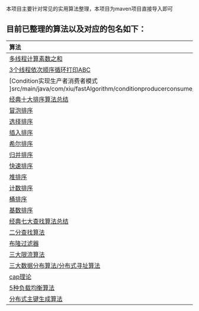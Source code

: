 本项目主要针对常见的实用算法整理，本项目为maven项目直接导入即可

## 目前已整理的算法以及对应的包名如下：
|算法|
| :------ |
|[多线程计算素数之和](src/main/java/com/xiu/fastAlgorithm/primenumber/README.MD)|
|[3个线程依次顺序循环打印ABC](src/main/java/com/xiu/fastAlgorithm/abcprint/README.MD)|
|[Condition实现生产者消费者模式 ]src/main/java/com/xiu/fastAlgorithm/conditionproducerconsume/README.MD)|
|[经典十大排序算法总结 ](src/main/java/com/xiu/fastAlgorithm/classicsortsummary/README.MD)|
|[冒泡排序 ](src/main/java/com/xiu/fastAlgorithm/bubblesort/README.MD)|
|[选择排序 ](src/main/java/com/xiu/fastAlgorithm/selectionsort/README.MD)|
|[插入排序 ](src/main/java/com/xiu/fastAlgorithm/insertionsort/README.MD)|
|[希尔排序 ](src/main/java/com/xiu/fastAlgorithm/shellsort/README.MD)|
|[归并排序 ](src/main/java/com/xiu/fastAlgorithm/mergesort/README.MD)|
|[快速排序](src/main/java/com/xiu/fastAlgorithm/quicksort/README.MD)|
|[堆排序](src/main/java/com/xiu/fastAlgorithm/heapsort/README.MD)|
|[计数排序 ](src/main/java/com/xiu/fastAlgorithm/countingsort/README.MD)|
|[桶排序](src/main/java/com/xiu/fastAlgorithm/bucketsort/README.MD)|
|[基数排序](src/main/java/com/xiu/fastAlgorithm/radixsort/README.MD)|
|[经典七大查找算法总结](src/main/java/com/xiu/fastAlgorithm/searchsummary/README.MD)|
|[二分查找算法](src/main/java/com/xiu/fastAlgorithm/binarysearch/README.MD)|
|[布隆过滤器](src/main/java/com/xiu/fastAlgorithm/bloomfilter/README.MD)|
|[三大限流算法](src/main/java/com/xiu/fastAlgorithm/currentlimit/README.MD)|
|[三大数据分布算法/分布式寻址算法](src/main/java/com/xiu/fastAlgorithm/distributedal/README.MD)|
|[cap理论](src/main/java/com/xiu/fastAlgorithm/cap/README.MD)|
|[5种负载均衡算法](src/main/java/com/xiu/fastAlgorithm/loadbalance/README.MD)|
|[分布式主键生成算法](src/main/java/com/xiu/fastAlgorithm/primarykey/README.MD)|


